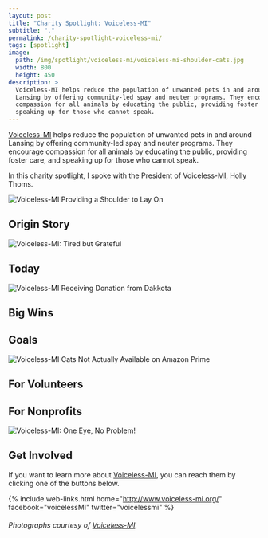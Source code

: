 ```yaml
---
layout: post
title: "Charity Spotlight: Voiceless-MI"
subtitle: "."
permalink: /charity-spotlight-voiceless-mi/
tags: [spotlight]
image:
  path: /img/spotlight/voiceless-mi/voiceless-mi-shoulder-cats.jpg
  width: 800
  height: 450
description: >
  Voiceless-MI helps reduce the population of unwanted pets in and around
  Lansing by offering community-led spay and neuter programs. They encourage
  compassion for all animals by educating the public, providing foster care, and
  speaking up for those who cannot speak.
---
```


[Voiceless-MI][1] helps reduce the population of unwanted pets in and around Lansing by offering community-led spay and neuter programs. They encourage compassion for all animals by educating the public, providing foster care, and speaking up for those who cannot speak.

In this charity spotlight, I spoke with the President of Voiceless-MI, Holly Thoms.

![][6]

## Origin Story



![][7]

## Today



![][2]

## Big Wins



## Goals



![][3]

## For Volunteers



## For Nonprofits



![][4]

## Get Involved

If you want to learn more about [Voiceless-MI][1], you can reach them by clicking one of the buttons below.

{% include web-links.html home="http://www.voiceless-mi.org/" facebook="voicelessMI" twitter="voicelessmi" %}

###### Photographs courtesy of [Voiceless-MI][1].



[1]: http://www.voiceless-mi.org/ "Voiceless-MI Homepage"
[2]: /img/spotlight/voiceless-mi/voiceless-mi-dakkota-donation.jpg "Voiceless-MI Receiving Donation from Dakkota"
[3]: /img/spotlight/voiceless-mi/voiceless-mi-kitty-prime.jpg "Voiceless-MI Cats Not Actually Available on Amazon Prime"
[4]: /img/spotlight/voiceless-mi/voiceless-mi-one-eye-no-problem.jpg "Voiceless-MI: One Eye, No Problem!"
[5]: /img/spotlight/voiceless-mi/voiceless-mi-puppy-pals.jpg "Voiceless-MI Puppy Pals"
[6]: /img/spotlight/voiceless-mi/voiceless-mi-shoulder-cats.jpg "Voiceless-MI Providing a Shoulder to Lay On"
[7]: /img/spotlight/voiceless-mi/voiceless-mi-tired-kitty.jpg "Voiceless-MI: Tired but Grateful"
